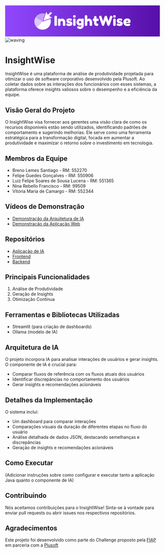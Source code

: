 ![Logo](/util/logo.png)
![waving](https://capsule-render.vercel.app/api?type=waving&height=100&color=7913EE&textBg=false&section=header&reversal=false)

# InsightWise

InsightWise é uma plataforma de análise de produtividade projetada para otimizar o uso de software corporativo desenvolvido pela Plusoft. Ao coletar dados sobre as interações dos funcionários com esses sistemas, a plataforma oferece insights valiosos sobre o desempenho e a eficiência da equipe.

## Visão Geral do Projeto

O InsightWise visa fornecer aos gerentes uma visão clara de como os recursos disponíveis estão sendo utilizados, identificando padrões de comportamento e sugerindo melhorias. Ele serve como uma ferramenta estratégica para a transformação digital, focada em aumentar a produtividade e maximizar o retorno sobre o investimento em tecnologia.

## Membros da Equipe

- Breno Lemes Santiago - RM: 552270
- Felipe Guedes Gonçalves - RM: 550906
- Luiz Felipe Soares de Sousa Lucena - RM: 551365
- Nina Rebello Francisco - RM: 99509
- Vitória Maria de Camargo - RM: 552344

## Vídeos de Demonstração

- [Demonstração da Arquitetura de IA](https://youtu.be/CFcAKTyG8kE)
- [Demonstração da Aplicação Web](https://www.youtube.com/watch?v=SWA94V1H_Y0)

## Repositórios

- [Aplicação de IA](https://github.com/nina-rebello/ollama)
- [Frontend](https://github.com/Santlago/docinsightwise)
- [Backend](https://github.com/Santlago/docinsightwise)

## Principais Funcionalidades

1. Análise de Produtividade
2. Geração de Insights
3. Otimização Contínua

## Ferramentas e Bibliotecas Utilizadas

- Streamlit (para criação de dashboards)
- Ollama (modelo de IA)

## Arquitetura de IA

O projeto incorpora IA para analisar interações de usuários e gerar insights. O componente de IA é crucial para:

- Comparar fluxos de referência com os fluxos atuais dos usuários
- Identificar discrepâncias no comportamento dos usuários
- Gerar insights e recomendações acionáveis

## Detalhes da Implementação

O sistema inclui:

- Um dashboard para comparar interações
- Comparações visuais da duração de diferentes etapas no fluxo do usuário
- Análise detalhada de dados JSON, destacando semelhanças e discrepâncias
- Geração de insights e recomendações acionáveis

## Como Executar

(Adicionar instruções sobre como configurar e executar tanto a aplicação Java quanto o componente de IA)

## Contribuindo

Nós aceitamos contribuições para o InsightWise! Sinta-se à vontade para enviar pull requests ou abrir issues nos respectivos repositórios.

## Agradecimentos

Este projeto foi desenvolvido como parte do Challenge proposto pela [FIAP](https://www.fiap.com.br/) em parceria com a [Plusoft](https://plusoft.com/)